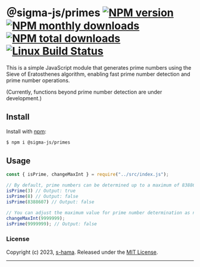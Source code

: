 # ＠sigma-js/primes [![NPM version](https://img.shields.io/npm/v/@sigma-js/primes.svg?style=flat)](https://www.npmjs.com/package/@sigma-js/primes) [![NPM monthly downloads](https://img.shields.io/npm/dm/@sigma-js/primes.svg?style=flat)](https://npmjs.org/package/@sigma-js/primes) [![NPM total downloads](https://img.shields.io/npm/dt/@sigma-js/primes.svg?style=flat)](https://npmjs.org/package/@sigma-js/primes) [![Linux Build Status](https://img.shields.io/travis/jonschlinkert/@sigma-js/primes.svg?style=flat&label=Travis)](https://travis-ci.org/jonschlinkert/@sigma-js/primes)

This is a simple JavaScript module that generates prime numbers using the Sieve of Eratosthenes algorithm, enabling fast prime number detection and prime number operations. 

(Currently, functions beyond prime number detection are under development.)


## Install

Install with [npm](https://www.npmjs.com/):

```sh
$ npm i @sigma-js/primes
```

## Usage

```js
const { isPrime, changeMaxInt } = require("../src/index.js");

// By default, prime numbers can be determined up to a maximum of 8388607.
isPrime(3) // Output: true
isPrime(8) // Output: false
isPrime(8388607) // Output: false

// You can adjust the maximum value for prime number determination as needed.
changeMaxInt(9999999);
isPrime(9999999); // Output: false
```

### License

Copyright (c) 2023, [s-hama](https://github.com/s-hama).
Released under the [MIT License](LICENSE).

***
